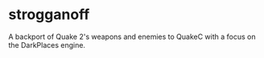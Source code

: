 # strogganoff
A backport of Quake 2's weapons and enemies to QuakeC with a focus on the DarkPlaces engine.
